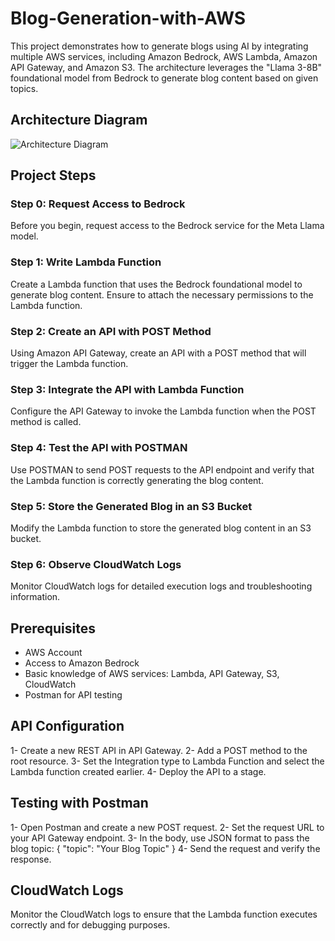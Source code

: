 # Blog-Generation-with-AWS

This project demonstrates how to generate blogs using AI by integrating multiple AWS services, including Amazon Bedrock, AWS Lambda, Amazon API Gateway, and Amazon S3. The architecture leverages the "Llama 3-8B" foundational model from Bedrock to generate blog content based on given topics.

## Architecture Diagram
![Architecture Diagram](./path-to-your-diagram.png) <!-- Update with the correct path to your uploaded diagram -->

## Project Steps

### Step 0: Request Access to Bedrock
Before you begin, request access to the Bedrock service for the Meta Llama model.

### Step 1: Write Lambda Function
Create a Lambda function that uses the Bedrock foundational model to generate blog content. Ensure to attach the necessary permissions to the Lambda function.

### Step 2: Create an API with POST Method
Using Amazon API Gateway, create an API with a POST method that will trigger the Lambda function.

### Step 3: Integrate the API with Lambda Function
Configure the API Gateway to invoke the Lambda function when the POST method is called.

### Step 4: Test the API with POSTMAN
Use POSTMAN to send POST requests to the API endpoint and verify that the Lambda function is correctly generating the blog content.

### Step 5: Store the Generated Blog in an S3 Bucket
Modify the Lambda function to store the generated blog content in an S3 bucket.

### Step 6: Observe CloudWatch Logs
Monitor CloudWatch logs for detailed execution logs and troubleshooting information.

## Prerequisites
- AWS Account
- Access to Amazon Bedrock
- Basic knowledge of AWS services: Lambda, API Gateway, S3, CloudWatch
- Postman for API testing

## API Configuration
1- Create a new REST API in API Gateway.
2- Add a POST method to the root resource.
3- Set the Integration type to Lambda Function and select the Lambda function created earlier.
4- Deploy the API to a stage.

## Testing with Postman
1- Open Postman and create a new POST request.
2- Set the request URL to your API Gateway endpoint.
3- In the body, use JSON format to pass the blog topic:
{
    "topic": "Your Blog Topic"
}
4- Send the request and verify the response.

## CloudWatch Logs
Monitor the CloudWatch logs to ensure that the Lambda function executes correctly and for debugging purposes.
